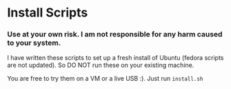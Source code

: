 # Install Scripts

### Use at your own risk. I am not responsible for any harm caused to your system.

I have written these scripts to set up a fresh install of Ubuntu (fedora scripts are not updated). So DO NOT run these on your existing machine.

You are free to try them on a VM or a live USB :).
Just run `install.sh`

